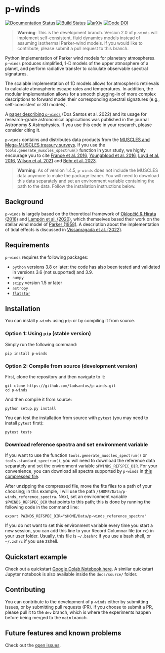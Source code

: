 # p-winds

[![Documentation Status](https://readthedocs.org/projects/p-winds/badge/?version=latest)](https://p-winds.readthedocs.io/en/latest/?badge=latest) [![Build Status](https://travis-ci.com/ladsantos/p-winds.svg?branch=main)](https://travis-ci.com/github/ladsantos/p-winds)  [![arXiv](https://img.shields.io/badge/arXiv-2111.11370-b31b1b.svg)](https://arxiv.org/abs/2111.11370)
 [![Code DOI](https://zenodo.org/badge/DOI/10.5281/zenodo.4551621.svg)](https://doi.org/10.5281/zenodo.4551621)

> **Warning**: This is the development branch. Version 2.0 of `p-winds` will implement self-consistent, fluid dynamics models instead of assuming isothermal Parker-wind models. If you would like to contribute, please submit a pull request to this branch.

Python implementation of Parker wind models for planetary atmospheres. `p-winds` produces simplified, 1-D models of the upper atmosphere of a planet, and perform radiative transfer to calculate observable spectral signatures. 

The scalable implementation of 1D models allows for atmospheric retrievals to calculate atmospheric escape rates and temperatures. In addition, the modular implementation allows for a smooth plugging-in of more complex descriptions to forward model their corresponding spectral signatures (e.g., self-consistent or 3D models).

A [paper describing `p-winds`](https://ui.adsabs.harvard.edu/abs/2022A%26A...659A..62D/abstract) (Dos Santos et al. 2022) and its usage for research-grade astronomical applications was published in the journal Astronomy & Astrophysics. If you use this code in your research, please consider citing it.

`p-winds` contains and distributes data products from the [MUSCLES and Mega-MUSCLES treasury surveys](https://archive.stsci.edu/prepds/muscles/). If you use the `tools.generate_muscles_spectrum()` function in your study, we highly encourage you to cite [France et al. 2016](http://adsabs.harvard.edu/abs/2016ApJ...820...89F), [Youngblood et al. 2016](http://adsabs.harvard.edu/abs/2016arXiv160401032Y), [Loyd et al. 2016](http://adsabs.harvard.edu/abs/2016arXiv160404776P), [Wilson et al. 2021](https://ui.adsabs.harvard.edu/abs/2021ApJ...911...18W/abstract) and [Behr et al. 2023](https://ui.adsabs.harvard.edu/abs/2023AJ....166...35B/abstract). 

> **Warning**: As of version 1.4.5, `p-winds` does not include the MUSCLES data anymore to make the package leaner. You will need to download this data separately and set an environment variable containing the path to the data. Follow the installation instructions below.

Background
----------
`p-winds` is largely based on the theoretical framework of [Oklopčić & Hirata (2018)](https://ui.adsabs.harvard.edu/abs/2018ApJ...855L..11O/abstract) and [Lampón et al. (2020)](https://ui.adsabs.harvard.edu/abs/2020A%26A...636A..13L/abstract), which themselves based their work on the stellar wind model of [Parker (1958)](https://ui.adsabs.harvard.edu/abs/1958ApJ...128..664P/abstract). A description about the implementation of tidal effects is discussed in [Vissapragada et al. (2022)](https://ui.adsabs.harvard.edu/abs/2022AJ....164..234V/abstract).

Requirements
------------

`p-winds` requires the following packages:

* `python` versions 3.8 or later; the code has also been tested and validated in versions 3.6 (not supported) and 3.9.
* `numpy`
* `scipy` version 1.5 or later
* `astropy`
* [`flatstar`](https://github.com/ladsantos/flatstar)

Installation
------------

You can install `p-winds` using `pip` or by compiling it from source.

### Option 1: Using `pip` (stable version)

Simply run the following command:
```angular2html
pip install p-winds
```

### Option 2: Compile from source (development version)

First, clone the repository and then navigate to it:
```angular2html
git clone https://github.com/ladsantos/p-winds.git
cd p-winds
```

And then compile it from source:
```angular2html
python setup.py install
```

You can test the installation from source with ``pytest`` (you may need to
install ``pytest`` first):
```angular2html
pytest tests
```

### Download reference spectra and set environment variable

If you want to use the function `tools.generate_muscles_spectrum()` or `tools.standard_spectrum()`, you will need to download the reference data separately and set the environment variable `$PWINDS_REFSPEC_DIR`. For your convenience, you can download all spectra supported by `p-winds` in [this compressed file](https://stsci.box.com/s/0sz1grsc9jo0z7we4htos0fr4gcs13ks).

After unzipping the compressed file, move the fits files to a path of your choosing; in this example, I will use the path `/$HOME/Data/p-winds_reference_spectra`. Next, set an environment variable `$PWINDS_REFSPEC_DIR` that points to this path; this is done by running the following code in the command line:

```angular2html
export PWINDS_REFSPEC_DIR="$HOME/Data/p-winds_reference_spectra"
```

If you do not want to set this environment variable every time you start a new session, you can add this line to your Record Columnar file (or `rc`) in your user folder. Usually, this file is `~/.bashrc` if you use a bash shell, or `~/.zshrc` if you use zshell. 

Quickstart example
------------------
Check out a quickstart [Google Colab Notebook here](https://colab.research.google.com/drive/1mTh6_YEgCRl6DAKqnmRp2XMOW8CTCvm7?usp=sharing). A similar quickstart Jupyter notebook is also available inside the `docs/source/` folder.

Contributing
------------
You can contribute to the development of ``p-winds`` either by submitting issues, or by submitting pull requests (PR). If you choose to submit a PR, please pull it to the ``dev`` branch, which is where the experiments happen before being merged to the ``main`` branch.

Future features and known problems
--------
Check out the [open issues](https://github.com/ladsantos/p-winds/issues).